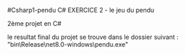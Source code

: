 #Csharp1-pendu
C# EXERCICE 2 - le jeu du pendu

2ème projet en C#

le resultat final du projet se trouve dans le dossier suivant : "bin\Release\net8.0-windows\pendu.exe"
